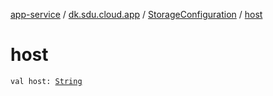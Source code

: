 [app-service](../../index.md) / [dk.sdu.cloud.app](../index.md) / [StorageConfiguration](index.md) / [host](./host.md)

# host

`val host: `[`String`](https://kotlinlang.org/api/latest/jvm/stdlib/kotlin/-string/index.html)